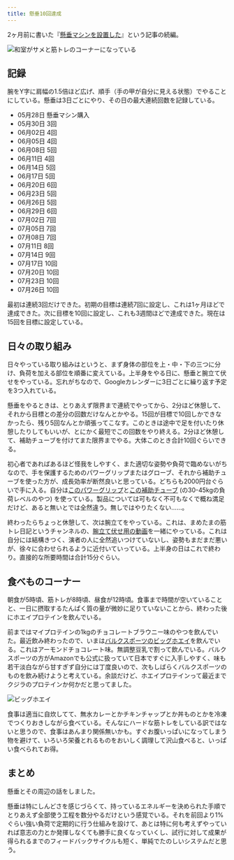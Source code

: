 ```yaml
---
title: 懸垂10回達成
---
```

2ヶ月前に書いた『[懸垂マシンを設置した](https://r7kamura.com/articles/2022-05-28-chinning-machine-st115)』という記事の続編。

![](https://lh3.googleusercontent.com/docs/ADP-6oGUFrb2cCFjUZ3cSAK2PrilLQXW12CAiB-rZv3YJX3PbCK80SlroYFBWhrUl7YFt402HpxCJa59Vn3kbYOtk6191nMlTxL6YnV2kneW7WvkvPQl22_3S568K8NbP4qMRckJQZVzeItq5bzmHPkccfUfp2y6XQ_ssQrwUOP1dYHoWpO0iN2vWe0ln49_bh1CisTFt6nbS-dF5fAbkMuYoXudxCuMSBK3sueF0o-huwI0Ikl1Ac_A9r1tw3R_lxqlwU0bZz7Qbt7Z0I1lMxKc98VajWbAtPK1rtLW2EI9Vdysb355HVqyvvMnb4JS_mSaEdRK92jWFg-Jw8mTkiWFnqGO2Etv1p1GKOJK-IxSf2OcYO_wc5VQkXK4gEdyXlp8LOnZZLThwnPnKLktcUWBSxB02_F4XswArQAeji5DqJTptl16A6YQ1jB8goRDaZuqUTsgqsot9ok22cdfpqHhIW1UVU7bv5tc1dq7aR3hgGubEt_XBLcY5moCUPbDmhMybhxKKaLVqbZ-prfh9wH1r-52Qj3whAiFeF07wiwBYSRPnoohRx_XcNmWvZcmXFDK7SS1n46SX_8YbLDdwb_jpnCpsUC2kp2n1DfraXFRic7ZTNd1aI6kYhWCkhL4sHAtdix4MpDgpzmjP6uedekuNjzmqOtNeSX_eNC7GanvNBmV2wK46OyHxrDtnSsRP318BrlaMEAdXdv8Y25GkPEmWr8IqZA-2ZqXFaw9wQStkDtN6oDzqC1Jzlmnk_DSfWOFhu5MC4yhVRkHYb2uihANyjy1AuN_wPpiE1kUC9wKrMb8E7B1MejSEref7nhZTiSz7ZvzTAMEs2XBX-M-L4sH0a-UdDOS5sf3nms_lRQewB6knOFARQMSV4jRhZPjs9XUO4MKaJI-JEQHBYm_DqEPXcC1DCZeeQ_Cy4Re7T4zw3Cc5NAWpTdWbTzBqMR557ZnFwj-dvTmZmroFmptGOr45JC-QxXAZ05xE6P5K67QWnkhbdktELM38jmrEqIuLXy0NhisNewrmFatNw6mEFzSKk-QmQubTbihTR4kFQvx6xkADA8O1AB9DMS1x5VRHroI-PpKsXO7epJDoIWQK7M-pPNldg91rE7R8L0KwH4v92JEq-_A0es7XjHHk4NzUFirmU_xtSawXE9tCYAPwv-koUWSm-04daOuyxWIU3wiULVPK8t2hxQYY-l1iqQPwxbleip5ta1t3uEkiditFPs337nifpnzGvee4Wgxw8wPx51MoehOnQ "和室がサメと筋トレのコーナーになっている")

記録
--

腕をY字に肩幅の1.5倍ほど広げ、順手（手の甲が自分に見える状態）でやることにしている。懸垂は3日ごとにやり、その日の最大連続回数を記録している。

*   05月28日 懸垂マシン購入
*   05月30日 3回
*   06月02日 4回
*   06月05日 4回
*   06月08日 5回
*   06月11日 4回
*   06月14日 5回
*   06月17日 5回
*   06月20日 6回
*   06月23日 5回
*   06月26日 5回
*   06月29日 6回
*   07月02日 7回
*   07月05日 7回
*   07月08日 7回
*   07月11日 8回
*   07月14日 9回
*   07月17日 10回
*   07月20日 10回
*   07月23日 10回
*   07月26日 10回

最初は連続3回だけできた。初期の目標は連続7回に設定し、これは1ヶ月ほどで達成できた。次に目標を10回に設定し、これも3週間ほどで達成できた。現在は15回を目標に設定している。

日々の取り組み
-------

日々やっている取り組みはというと、まず身体の部位を上・中・下の三つに分け、負荷を加える部位を順番に変えている。上半身をやる日に、懸垂と腕立て伏せをやっている。忘れがちなので、Googleカレンダーに3日ごとに繰り返す予定を3つ入れている。

懸垂をやるときは、とりあえず限界まで連続でやってから、2分ほど休憩して、それから目標との差分の回数だけなんとかやる。15回が目標で10回しかできなかったら、残り5回なんとか頑張ってこなす。このときは途中で足を付いたり休憩したりしてもいいが、とにかく最短でこの回数をやり終える。2分ほど休憩して、補助チューブを付けてまた限界までやる。大体このとき合計10回ぐらいできる。

初心者であればあるほど怪我をしやすく、また適切な姿勢や負荷で臨めないがちなので、手を保護するためのパワーグリップまたはグローブ、それから補助チューブを使った方が、成長効率が断然良いと思っている。どちらも2000円台ぐらいで手に入る。自分は[このパワーグリップ](https://www.amazon.co.jp/dp/B07SN3K6QY)と[この補助チューブ](https://www.amazon.co.jp/dp/B08J3RLXRD) (の30-45kgの負荷レベルのやつ) を使っている。製品については可もなく不可もなくで概ね満足だけど、あると無いとでは全然違う。無しではやりたくない……。

終わったらちょっと休憩して、次は腕立てをやっている。これは、まめたまの筋トレ日記というチャンネルの、[腕立て伏せ用の動画](https://www.youtube.com/watch?v=AL6KJ4gPx0c&list=PLJWXeNPGozjtVGumqcAacWnJxX7YsNo4e&index=3&ab_channel=%E3%81%BE%E3%82%81%E3%81%9F%E3%81%BE%E3%81%AE%E7%AD%8B%E3%83%88%E3%83%AC%E6%97%A5%E8%A8%98)を一緒にやっている。これは自分には結構きつく、演者の人に全然追いつけていないし、姿勢もまだまだ悪いが、徐々に合わせられるように近付いていっている。上半身の日はこれで終わり。直接的な所要時間は合計15分ぐらい。

食べものコーナー
--------

朝食が5時頃、筋トレが8時頃、昼食が12時頃。食事まで時間が空いていることと、一日に摂取するたんぱく質の量が微妙に足りていないことから、終わった後にホエイプロテインを飲んでいる。

前まではマイプロテインの1kgのチョコレートブラウニー味のやつを飲んでいた。最近飲み終わったので、いまは[バルクスポーツのビッグホエイ](https://www.amazon.co.jp/dp/B086JSPKT3)を飲んでいる。これはアーモンドチョコレート味。無調整豆乳で割って飲んでいる。バルクスポーツの方がAmazonでも公式に扱っていて日本ですぐに入手しやすく、味も若干淡白ながら甘すぎず自分には丁度良いので、次もしばらくバルクスポーツのものを飲み続けようと考えている。余談だけど、ホエイプロテインって最近までクジラのプロテインか何かだと思ってました。

![](https://lh3.googleusercontent.com/docs/ADP-6oEqj5xamL1RCVnOuLOrsKDejAx8t_FbYbKTQNanNfIPuyJensPnHe5WqL6CcWVhqtoev9lXcXOdURUAQS-UwNmdNzSSZO6jDYbF8f276sxcgSAR-QqaScZ0rk-2aoxEadLRZuLOwBkSfQ4N7TJDYfgdsHizD3OOU99vN4QPao4w1CHz7ji3A1I5tvGNyHd195tl9rEXvY17YdnvN5v70AlamaCu610DNQ4URrv_CytC4Dh5uf7ZGA7QR_agQhex-pCs5N6Ody-v6aVk_EEO0sGdn17sNZCkTmg9_h2Y9dRjLwOL588yf1_FziyM9WysT7eKCgo2J1diN3EkLbquu9DKsz5jbTLF6ZujFal3Q2K6rK5gY8yhrmHRo9W6DPJeU1s4DqL0iDXoFBMLhEbnO-xndM6yJcNl4YRtiqgxw9J6cQ628mJEvMT37vz05XwDLKg1GnvCOD1ZHqM1p950GGftjS8aqVv_R2wssmQe_QxZTqb3IlaWvVBQ_eiAwQn24HVRREW7dt1ASwaBgFwOctn8rPykoku1qaSWOxCntmlvnEOshWuUPsg83-LFMHNHgmhWqQi-YOA_SItN66i5mJ-0OMRruIhzm5BKs92NsnH7UgN6CsHbRxh6Thj-DfeIX-lwr8PWEZws4_NwpP6TmP2P4ljt4QU_tVCCwIPo_tAoPsYiM9Z6i3mtarXRiQjmbYnDVyBl5dlme8o_X4wW11I8NnYJyUVPS8Wd_Sh4WhndcuVpgMdJ1ZW9YSInwXfpoSm_GOztiuj8Ukv3t3GEprmZl-_ikuA2wqAWrssxrPoAiW8u21w719nIbvfVGEZrTjgExd8bDcL8imRnrnJMl2n-qAtG66bYuBHiS8z69wb_UGdDjah_0J6KBu053G1Suo1dV_NTuw1xKkQ1B6DT6ZUk7pLxDnKzUPbtbdw78ME7j_uxIuS6CKhq16t46kcNRIABrDHNTOC9Kf7m37jh9jKyL-DWRy4Z05faBona7PgDRwyZSm-qEGJKQiAe6DJG6T9IfxqQOJLgoGmhA8GJMXNqDSjNnDuV7X6HaMQdg0nL1BwGEbwNWJKgGiyVAbvvXLSaum9ILfQXjuB59jRpCzWVC4Z3Y6Y22SlaSyEuFZXaftX2pPC6WogNZh8GJxzGRL-OshSu8NvWNb1heypIC0UyvJfr4VCmNpQa-VdjNo-ogSc02AK5y-IXsQu__SUCdnx-Pcdm5ZKur2c9dFythsCxaCykqKEYE8_rQ9bD9rGPkh1eHw "ビッグホエイ")

食事は適当に自炊してて、無水カレーとかチキンチャップとか丼ものとかを冷凍でつくりおきしながら食べている。そんなにハードな筋トレをしている訳ではないと思うので、食事はあんまり関係無いかも。すぐお腹いっぱいになってしまう物を避けて、いろいろ栄養とれるものをおいしく調理して沢山食べると、いっぱい食べられてお得。

まとめ
---

懸垂とその周辺の話をしました。

懸垂は特にしんどさを感じづらくて、持っているエネルギーを決められた手順でとりあえず全部使う工程を数分やるだけという感覚でいる。それを前回より1%ぐらい強い負荷で定期的に行う仕組みを設けて、あとは特に何も考えずやっていれば意志の力とか発揮しなくても勝手に良くなっていくし、試行に対して成果が得られるまでのフィードバックサイクルも短く、単純でたのしいシステムだと思う。
